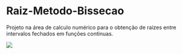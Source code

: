 # Raiz-Metodo-Bissecao
Projeto na área de calculo numérico para o obtenção de raizes entre intervalos fechados em funções continuas.

![](https://github.com/FelipeFFerreira/Raiz-Metodo-Bisseccao/blob/master/imgApresentacao.png "")

